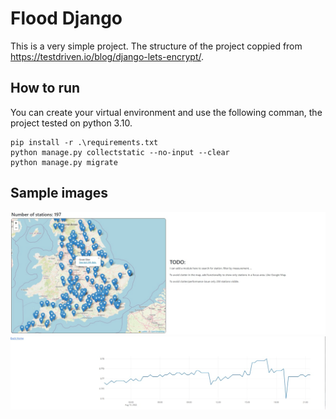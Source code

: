 # Flood Django

This is a very simple project. The structure of the project coppied from https://testdriven.io/blog/django-lets-encrypt/. 


## How to run

You can create your virtual environment and use the following comman, the project tested on python 3.10.

```
pip install -r .\requirements.txt
python manage.py collectstatic --no-input --clear
python manage.py migrate
```

## Sample images

![alt text](https://raw.githubusercontent.com/NazaninTafreshi/flood_django/master/home.jpg)
![alt text](https://raw.githubusercontent.com/NazaninTafreshi/flood_django/master/station.jpg)
